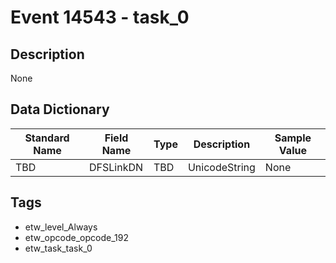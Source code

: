 # Event 14543 - task_0

## Description
None

## Data Dictionary
|Standard Name|Field Name|Type|Description|Sample Value|
|---|---|---|---|---|
|TBD|DFSLinkDN|TBD|UnicodeString|None|None|

## Tags
* etw_level_Always
* etw_opcode_opcode_192
* etw_task_task_0